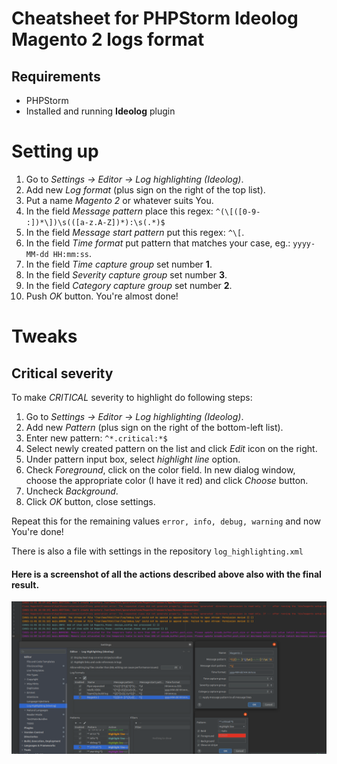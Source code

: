 # Cheatsheet for PHPStorm Ideolog Magento 2 logs format

## Requirements

* PHPStorm
* Installed and running **Ideolog** plugin

# Setting up
1. Go to *Settings -> Editor -> Log highlighting (Ideolog)*.
2. Add new *Log format* (plus sign on the right of the top list).
3. Put a name *Magento 2* or whatever suits You.
4. In the field *Message pattern* place this regex: `^(\[([0-9- :])*\])\s(([a-z.A-Z])*):\s(.*)$`
5. In the field *Message start pattern* put this regex: `^\[`.
6. In the field *Time format* put pattern that matches your case, eg.: `yyyy-MM-dd HH:mm:ss`.
7. In the field *Time capture group* set number **1**.
8. In the field *Severity capture group* set number **3**.
9. In the field *Category capture group* set number **2**.
10. Push *OK* button. You're almost done!

# Tweaks

## Critical severity
To make *CRITICAL* severity to highlight do following steps:
1. Go to *Settings -> Editor -> Log highlighting (Ideolog)*.
2. Add new *Pattern* (plus sign on the right of the bottom-left list).
3. Enter new pattern: `^*.critical:*$`
4. Select newly created pattern on the list and click *Edit* icon on the right.
5. Under pattern input box, select *highlight line* option.
6. Check *Foreground*, click on the color field. In new dialog window, choose the appropriate color (I have it red) and click *Choose* button.
7. Uncheck *Background*.
8. Click *OK* button, close settings.

Repeat this for the remaining values `error, info, debug, warning` and now You're done!

There is also a file with settings in the repository `log_highlighting.xml`

#### Here is a screenshot of all the actions described above also with the final result.
![PHPStorm Ideolog Magento 2 logs format](ideolog_settings.png)

